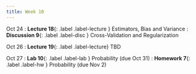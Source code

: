 ```yaml
---
title: Week 10
---
```


Oct 24
: **Lecture 18**{: .label .label-lecture } Estimators, Bias and Variance
: **Discussion 9**{: .label .label-disc } Cross-Validation and Regularization

Oct 26
: **Lecture 19**{: .label .label-lecture} TBD

Oct 27
: **Lab 10**{: .label .label-lab } Probability (due Oct 31)
: **Homework 7**{: .label .label-hw } Probability (due Nov 2)
